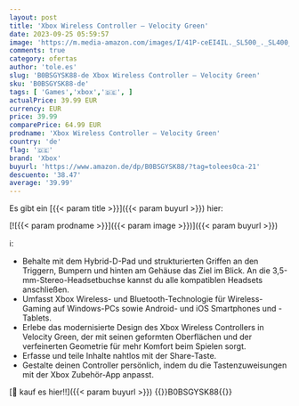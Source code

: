 ```yaml
---
layout: post
title: 'Xbox Wireless Controller – Velocity Green'
date: 2023-09-25 05:59:57
image: 'https://m.media-amazon.com/images/I/41P-ceEI4IL._SL500_._SL400_.jpg'
comments: true
category: ofertas
author: 'tole.es'
slug: 'B0BSGYSK88-de Xbox Wireless Controller – Velocity Green'
sku: 'B0BSGYSK88-de'
tags: [ 'Games','xbox','🇩🇪', ]
actualPrice: 39.99 EUR
currency: EUR
price: 39.99
comparePrice: 64.99 EUR
prodname: 'Xbox Wireless Controller – Velocity Green'
country: 'de'
flag: '🇩🇪'
brand: 'Xbox'
buyurl: 'https://www.amazon.de/dp/B0BSGYSK88/?tag=tolees0ca-21'
descuento: '38.47'
average: '39.99'
---
```


Es gibt ein [{{< param title >}}]({{< param buyurl >}}) hier:

[![{{< param prodname >}}]({{< param image >}})]({{< param buyurl >}})

ℹ️:

- Behalte mit dem Hybrid-D-Pad und strukturierten Griffen an den Triggern, Bumpern und hinten am Gehäuse das Ziel im Blick. An die 3,5-mm-Stereo-Headsetbuchse kannst du alle kompatiblen Headsets anschließen.
- Umfasst Xbox Wireless- und Bluetooth-Technologie für Wireless-Gaming auf Windows-PCs sowie Android- und iOS Smartphones und -Tablets.
- Erlebe das modernisierte Design des Xbox Wireless Controllers in Velocity Green, der mit seinen geformten Oberflächen und der verfeinerten Geometrie für mehr Komfort beim Spielen sorgt.
- Erfasse und teile Inhalte nahtlos mit der Share-Taste.
- Gestalte deinen Controller persönlich, indem du die Tastenzuweisungen mit der Xbox Zubehör-App anpasst.

[🛒 kauf es hier!!]({{< param buyurl >}})
{{<world>}}B0BSGYSK88{{</world>}}
